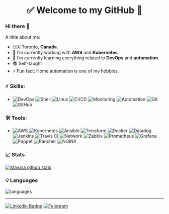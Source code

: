 <h1 align="center"> 
	✅ Welcome to my GitHub 🚀
</h1>

### Hi there 👋

<!--
**gb8may/gb8may** is a ✨ _special_ ✨ repository because its `README.md` (this file) appears on your GitHub profile.
-->

A little about me:

- 🇨🇦  Toronto, **Canada**.
- 🔭  I’m currently working with **AWS** and **Kubernetes**.
- 🌱  I’m currently learning everything related to **DevOps** and **automation**.
- 📚  Self-taught
- ⚡  Fun fact: Home automation is one of my hobbies.

### ⚡ Skills:
- ![DevOps](https://img.shields.io/badge/-DevOps-yellowgreen) ![Shell](https://img.shields.io/badge/-Shell-4EAA25?&logo=gnu%20bash&logoColor=FFFFFF) ![Linux](https://img.shields.io/badge/-Linux-FCC624?&logo=linux&logoColor=FFFFFF) ![CI/CD](https://img.shields.io/badge/-CI/CD-yellowgreen) ![Monitoring](https://img.shields.io/badge/-Monitoring-red) ![Automation](https://img.shields.io/badge/-Automation-green) ![Git](https://img.shields.io/badge/-Git-F05032?&logo=git&logoColor=FFFFFF) ![GitHub](https://img.shields.io/badge/-GitHub-181717?&logo=GitHub&logoColor=FFFFFF)

### 🛠 Tools:
- ![AWS](https://img.shields.io/badge/-AWS-232F3E?&logo=amazon%20aws&logoColor=FFFFFF) ![Kubernetes](https://img.shields.io/badge/-Kubernetes-326CE5?&logo=kubernetes&logoColor=FFFFFF) ![Ansible](https://img.shields.io/badge/-Ansible-EE0000?&logo=ansible&logoColor=FFFFFF) ![Terraform](https://img.shields.io/badge/-Terraform-623CE4?&logo=terraform&logoColor=FFFFF) ![Docker](https://img.shields.io/badge/-Docker-2496ED?&logo=docker&logoColor=FFFFFF) ![Datadog](https://img.shields.io/badge/-Datadog-632CA6?&logo=Datadog&logoColor=FFFFFF) ![Jenkins](https://img.shields.io/badge/-Jenkins-D24939?&logo=Jenkins&logoColor=FFFFFF) ![Travis CI](https://img.shields.io/badge/-Travis%20CI-3EAAAF?&logo=travis&logoColor=FFFFFF) ![Network](https://img.shields.io/badge/-Network-brightgreen?&logo=Network&logoColor=FFFFFF) ![Zabbix](https://img.shields.io/badge/-Zabbix-F05032?&logo=zabbix&logoColor=FFFFFF) ![Prometheus](https://img.shields.io/badge/-Prometheus-#E6522C?&logo=prometheus&logoColor=FFFFFF) ![Grafana](https://img.shields.io/badge/-Grafana-F46800?&logo=grafana&logoColor=FFFFFF)  ![Puppet](https://img.shields.io/badge/-Puppet-FFAE1A?&logo=puppet&logoColor=FFFFFF) ![Rancher](https://img.shields.io/badge/-Rancher-0075A8?&logo=rancher&logoColor=FFFFFF) ![NGINX](https://img.shields.io/badge/-NGINX-009639?&logo=nginx&logoColor=FFFFFF)

### 📈 Stats 
 
[![Mayara github stats](https://github-readme-stats.vercel.app/api?username=gb8may&theme=cobalt&show_icons=true)](https://github.com/gb8may/github-readme-stats)

### 💡  Languages 
![languages](https://github-readme-stats.vercel.app/api/top-langs/?username=gb8may&hide=scss&layout=compact&theme=cobalt&title_color=2ED3EA)

<hr>

[![Linkedin Badge](https://img.shields.io/badge/-LinkedIn-blue?style=flat-square&logo=Linkedin&logoColor=white&link=https://www.linkedin.com/in/gb8may/)](https://www.linkedin.com/in/gb8may/)
 [![Telegram](https://img.shields.io/badge/-Telegram-26A5E4?&logo=telegram&logoColor=FFFFFF)](https://web.telegram.org/#/im?p=@gb8may)
